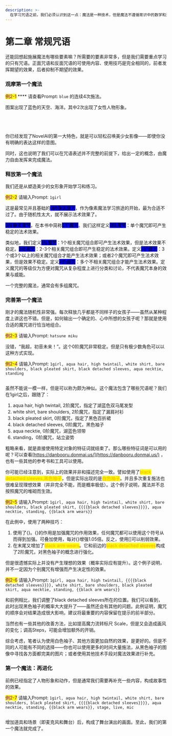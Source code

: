 ```yaml
---
description: >-
  在学习咒语之前，我们必须认识到这一点：魔法是一种技术，但是魔法不遵循常识中的数学和逻辑。魔导器并不能理解你的语言，魔法也不是单纯把每个咒语的效果组合在一起，而是借由施法工具从虚空汲取魔力并施放结果的。
---
```


# 第二章 常规咒语

还能回想起施展魔法有哪些要素嘛？所需要的要素非常多，但是我们需要重点学习的只有咒语。正面咒语和反面咒语的可使用内容、使用技巧是完全相同的，前者发挥期望的效果，后者抑制不期望的效果。

### 观摩第一个魔法

<mark style="color:purple;">例2-1</mark> **** 请查看Prompt: `blue` 的连续4次施法。

图案出现了蓝色的天空、海洋。其中2次出现了女性人物形象。

<div>

<figure><img src="../.gitbook/assets/E2-1B.jpg" alt=""><figcaption></figcaption></figure>

 

<figure><img src="../.gitbook/assets/E2-1A.jpg" alt=""><figcaption></figcaption></figure>

 

<figure><img src="../.gitbook/assets/E2-1D.jpg" alt=""><figcaption></figcaption></figure>

 

<figure><img src="../.gitbook/assets/E2-1C.jpg" alt=""><figcaption></figcaption></figure>

</div>

你已经发现了NovelAI的第一大特色，就是可以轻松召唤美少女影像——即使你没有明确的表达这样的意图。

同时，这也说明了我们可以在咒语表述并不完整的前提下，给出一定的概念，由魔力自由发挥来完成魔法。

### 释放第一个魔法

我们还是从塑造美少的女形象开始学习和练习。

<mark style="color:purple;">例2-2</mark> 请输入Prompt: `1girl`

这是最常见并且基础的<mark style="background-color:blue;">0阶像素魔咒</mark>，作为像素魔法学习旅途的开始，最为合适不过了。由于随机性太大，就不展示法术效果了。

<mark style="background-color:blue;">0阶像素魔咒</mark>，在本书中简称<mark style="background-color:blue;">0阶魔咒</mark>。我们这样定义<mark style="background-color:blue;">0阶魔咒</mark>：单个魔咒即可产生稳定的法术效果。

类似地，我们定义<mark style="background-color:blue;">1阶魔咒</mark>：1个相关魔咒组合即可产生法术效果，但是法术效果不稳定。<mark style="background-color:blue;">2阶魔咒</mark>：2-3个相关魔咒组合即可产生稳定的法术效果。定义<mark style="background-color:blue;">3阶魔咒</mark>：3个或3个以上的相关魔咒组合才能产生法术效果；或者2个魔咒即可产生法术效果，但是效果不稳定。定义<mark style="background-color:blue;">4阶魔咒</mark>：多个不相关魔咒组合才能产生法术效果。定义魔咒的等级仅为方便对魔咒从复杂程度上进行分类和讨论，不代表魔咒本身的效果与威能。

一个完整的魔法，通常会有多组魔咒。

### 完善第一个魔法

刚才的魔法随机性非常强。每次释放几乎都是不同样子的女孩子——虽然从某种程度上讲这也不错。但是，如何输出一个确定的、心中所想的女孩子呢？那就是使用合适的魔咒进行恰当地组合。

<mark style="color:purple;">例2-3</mark> 请输入Prompt: `hatsune miku`

没错，“我超，初音未来！”。这个0阶魔咒非常稳定。但是只有极少数角色可以以这种方式实现。

<mark style="color:purple;">例2-4</mark> 请输入Prompt: `1girl, aqua hair, high twintail, white shirt, bare shoulders, black pleated skirt, black detached sleeves, aqua necktie, standing`

<figure><img src="../.gitbook/assets/E2-4.jpg" alt=""><figcaption></figcaption></figure>

虽然不能说一模一样，但是可以称为颇为神似。这个魔法包含了哪些咒语呢？我们在1girl之后，跟随了：

1. aqua hair, high twintail, 2阶魔咒，指定了湖蓝色双马尾发型
2. white shirt, bare shoulders, 2阶魔咒，指定了漏肩衬衫
3. black pleated skirt, 0阶魔咒，指定了黑色百折裙
4. black detached sleeves, 0阶魔咒，黑色袖子
5. aqua necktie, 0阶魔咒，湖蓝色领带
6. standing，0阶魔咒，站立姿势

粗略来看，就是直接使用特定对象的特征词就结束了。那么哪些特征词是可以用的呢？可以查看[https://danbooru.donmai.us/](https://danbooru.donmai.us/) ，也有一些其他的参考书和工具可以使用。

你可能已经注意到，实际上的效果并非和描述完全一致。譬如使用了<mark style="color:orange;">black detached sleeves,黑色袖子</mark>，但是实际出现的是<mark style="color:orange;">白色袖子</mark>。并且多次重复施法也很难呈现理想效果（并非完全不能，而是概率极低）。这个例子说明，魔法并不总按照魔咒的堆砌而生效。



<mark style="color:purple;">例2-5</mark> 请输入Prompt: `1girl, aqua hair, high twintail, white shirt, bare shoulders, black pleated skirt, {{{{black detached sleeves}}}}, aqua necktie, standing, {{black arm wears}}`

在此例中，使用了两种技巧：

1. 使用了{}。{}的作用是加强魔咒的作用效果，任何魔咒都可以使用这个符号从而得到加强。可叠加使用，每对{}增强1.05倍。反之，使用[]可以削弱效果。
2. 在末尾又增加了<mark style="color:orange;">black arm wears</mark>。它和前边的<mark style="color:orange;">black detached sleeves</mark>构成了2阶魔咒，对黑色袖子的概念进行强化。

但是很遗憾实际上并没有产生理想的效果（概率实际应有提升）。这个例子说明，并不一定因为个别魔咒有增强而产生决定性的效果。



<mark style="color:purple;">例2-6</mark> 请输入Prompt: `1girl, aqua hair, high twintail, {{{{black detached sleeves}}}}, white shirt, bare shoulders, black pleated skirt, aqua necktie, standing, {{black arm wears}}`

和前例相比，我们调整了black detached sleeves所在的位置。我们可以看到，此时出现黑色袖子的概率大大提升了——虽然还会有其他的问题。此例证明，魔咒的顺序会对结果造成很大影响，建议将最重要的内容保留在提示的前半部分。

当然也有一些其他的改善方法，比如提高魔力流转标尺 Scale，但是又会造成画风的变化；调高Steps，可能会增加额外的开销。

综合考虑，笔者认为使用白色袖子、其他方面更加自然的效果，是更好的。但是不同的人可能有不同的选择——你也可以使用更多的时间大量施法，从黑色袖子的图像中寻找各方面都完美的图片；或者使用其他技术手段对魔法效果进行补充。


### 第一个魔法：再进化

前例已经指定了人物形象和动作，但是通常我们需要再补充一些内容，构成故事性的效果。

<mark style="color:purple;">例2-7</mark> 请输入Prompt: `1girl, aqua hair, high twintail, white shirt, bare shoulders, black pleated skirt, {{{{black detached sleeves}}}}, aqua necktie, standing, {{black arm wears}}, stage, live, mic`

<figure><img src="../.gitbook/assets/E2-7.jpg" alt=""><figcaption></figcaption></figure>

增加道具和场景（即麦克风和舞台）后，构成了舞台演出的画面。至此，我们的第一个魔法就完成了。
